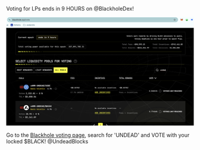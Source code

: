 Voting for LPs ends in 9 HOURS on @BlackholeDex!

![Vote for Blackhole UNDEAD LPs](imgs/01-vote-for-blackhole-undead-lps.png)

Go to the [Blackhole voting page](https://blackhole.xyz/vote), search for 'UNDEAD' and VOTE with your locked $BLACK! @UndeadBlocks 


